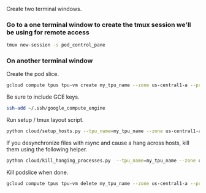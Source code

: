 Create two terminal windows.

### Go to a one terminal window to create the tmux session we'll be using for remote access
```bash
tmux new-session -s pod_control_pane
```

### On another terminal window

Create the pod slice.

```bash
gcloud compute tpus tpu-vm create my_tpu_name --zone us-central1-a --project my-project --accelerator-type v2-32 --version tpu-vm-base
```

Be sure to include GCE keys.

```bash
ssh-add ~/.ssh/google_compute_engine
```

Run setup / tmux layout script.

```bash
python cloud/setup_hosts.py --tpu_name=my_tpu_name --zone us-central1-a --project my-project
```

If you desynchronize files with rsync and cause a hang across hosts, kill them using the following helper.

```bash
python cloud/kill_hanging_processes.py  --tpu_name=my_tpu_name --zone us-central1-a --project my-project --proc_name=train.py
```

Kill podslice when done.

```bash
gcloud compute tpus tpu-vm delete my_tpu_name --zone us-central1-a --project my-project
```
